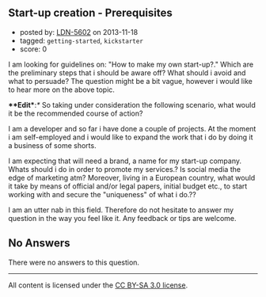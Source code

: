 ## Start-up creation - Prerequisites

- posted by: [LDN-5602](https://stackexchange.com/users/-1/26414-ldn-5602) on 2013-11-18
- tagged: `getting-started`, `kickstarter`
- score: 0

<p>I am looking for guidelines on: "How to make my own start-up?."
Which are the preliminary steps that i should be aware off? What should  i avoid and what to persuade?
The question might be a bit vague, however i would like to hear more on the above topic.</p>

<p><em><strong></em>**Edit*</strong>:<em>*</em> So  taking under consideration the following scenario, what would it be the recommended course of action?</p>

<p>I am a developer and so far i have done a couple of projects. At the moment i am self-employed and i would like to expand the work that i do by doing it a business of some shorts.</p>

<p>I am expecting that will need a brand, a name for my start-up company. Whats should i do in order to promote my services.? Is social media the edge of marketing atm? Moreover, living in a European country, what would it take by means of official and/or legal papers, initial budget etc., to start working with and secure the "uniqueness" of what i do.??</p>

<p>I am an utter nab in this field. Therefore do not hesitate to answer my question in the way you feel like it. Any feedback or tips are welcome.</p>


## No Answers

There were no answers to this question.


---

All content is licensed under the [CC BY-SA 3.0 license](https://creativecommons.org/licenses/by-sa/3.0/).
